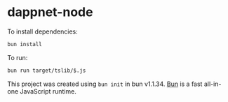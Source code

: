 # dappnet-node

To install dependencies:

```bash
bun install
```

To run:

```bash
bun run target/tslib/$.js
```

This project was created using `bun init` in bun v1.1.34. [Bun](https://bun.sh) is a fast all-in-one JavaScript runtime.
